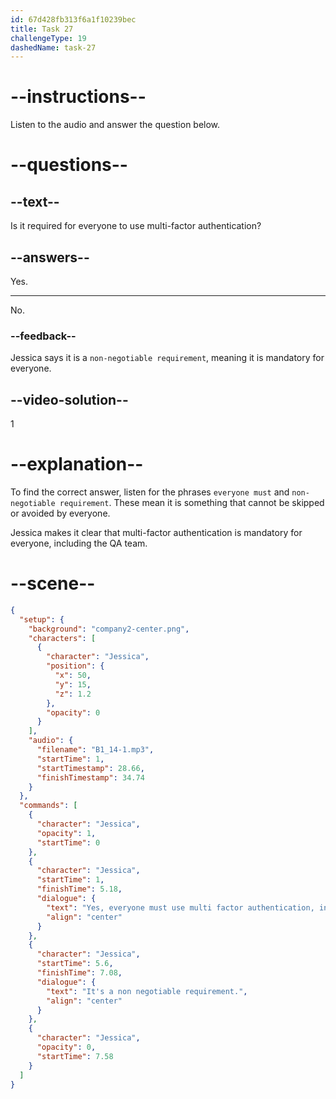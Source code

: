 ```yaml
---
id: 67d428fb313f6a1f10239bec
title: Task 27
challengeType: 19
dashedName: task-27
---
```


<!-- (Audio) Jessica: Yes, everyone must use multi-factor authentication, including QA. It's a non-negotiable requirement. -->

# --instructions--

Listen to the audio and answer the question below.

# --questions--

## --text--

Is it required for everyone to use multi-factor authentication?

## --answers--

Yes.

---

No.

### --feedback--

Jessica says it is a `non-negotiable requirement`, meaning it is mandatory for everyone.

## --video-solution--

1

# --explanation--

To find the correct answer, listen for the phrases `everyone must` and `non-negotiable requirement`. These mean it is something that cannot be skipped or avoided by everyone. 

Jessica makes it clear that multi-factor authentication is mandatory for everyone, including the QA team.

# --scene--

```json
{
  "setup": {
    "background": "company2-center.png",
    "characters": [
      {
        "character": "Jessica",
        "position": {
          "x": 50,
          "y": 15,
          "z": 1.2
        },
        "opacity": 0
      }
    ],
    "audio": {
      "filename": "B1_14-1.mp3",
      "startTime": 1,
      "startTimestamp": 28.66,
      "finishTimestamp": 34.74
    }
  },
  "commands": [
    {
      "character": "Jessica",
      "opacity": 1,
      "startTime": 0
    },
    {
      "character": "Jessica",
      "startTime": 1,
      "finishTime": 5.18,
      "dialogue": {
        "text": "Yes, everyone must use multi factor authentication, including QA.",
        "align": "center"
      }
    },
    {
      "character": "Jessica",
      "startTime": 5.6,
      "finishTime": 7.08,
      "dialogue": {
        "text": "It's a non negotiable requirement.",
        "align": "center"
      }
    },
    {
      "character": "Jessica",
      "opacity": 0,
      "startTime": 7.58
    }
  ]
}
```
